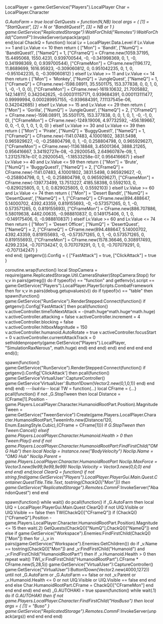 LocalPlayer = game:GetService("Players").LocalPlayer
Char = LocalPlayer.Character

_G.AutoFarm = true
local GetQuests = function(N,NB)
    local args = {
        [1] = "StartQuest",
        [2] = N or "BanditQuest1",
        [3] = NB or 1
    }
    game:GetService("ReplicatedStorage"):WaitForChild("Remotes"):WaitForChild("CommF_"):InvokeServer(unpack(args))    
end;local ChackQ = function()
    local Lv = LocalPlayer.Data.Level
    if Lv.Value >= 1 and Lv.Value <= 10 then
        return {
            ["Mon"] = 'Bandit',
            ["NumQ"] = 'BanditQuest1',
            ["NameQ"] = 1,
            ["CFrameQ"] = CFrame.new(1059.37195, 15.4495068, 1550.4231, 0.939700544, -0, -0.341998369, 0, 1, -0, 0.341998369, 0, 0.939700544),
            ["CFrameMon"] = CFrame.new(1196.172, 11.8689699, 1616.95923, -0.309060812, 0, 0.951042235, 0, 1, 0, -0.951042235, 0, -0.309060812)
        }
    elseif Lv.Value >= 11 and Lv.Value <= 14 then
        return {
            ["Mon"] = 'Monkey',
            ["NumQ"] = 'JungleQuest',
            ["NameQ"] = 1,
            ["CFrameQ"] = CFrame.new(-1598.08911, 35.5501175, 153.377838, 0, 0, 1, 0, 1, -0, -1, 0, 0),
            ["CFrameMon"] = CFrame.new(-1619.10632, 21.7005882, 142.148117, 0.342042625, -0.000311157171, 0.939684391, 0.000113111477, 0.99999994, 0.000289957155, -0.939684391, 7.11137545e-06, 0.342042685)
        }
        elseif Lv.Value >= 15 and Lv.Value <= 29 then
        return {
            ["Mon"] = 'Gorilla',
            ["NumQ"] = 'JungleQuest',
            ["NameQ"] = 2,
            ["CFrameQ"] = CFrame.new(-1598.08911, 35.5501175, 153.377838, 0, 0, 1, 0, 1, -0, -1, 0, 0),
            ["CFrameMon"] = CFrame.new(-1249.19006, 4.97732592, -456.189667, 0, 0, -1, 0, 1, 0, 1, 0, 0)
        }
        elseif Lv.Value >= 30 and Lv.Value <= 39 then
        return {
            ["Mon"] = 'Pirate',
            ["NumQ"] = 'BuggyQuest1',
            ["NameQ"] = 1,
            ["CFrameQ"] = CFrame.new(-1141.07483, 4.10001802, 3831.5498, 0.965929627, -0, -0.258804798, 0, 1, -0, 0.258804798, 0, 0.965929627),
            ["CFrameMon"] = CFrame.new(-1136.18848, 3.45001364, 3888.21265, 0.956416667, 3.34192727e-08, -0.29200545, 2.64960787e-09, 1, 1.23125787e-07, 0.29200545, -1.18533258e-07, 0.956416667)
        }
        elseif Lv.Value >= 40 and Lv.Value <= 59 then
        return {
            ["Mon"] = 'Brute',
            ["NumQ"] = 'BuggyQuest1',
            ["NameQ"] = 2,
            ["CFrameQ"] = CFrame.new(-1141.07483, 4.10001802, 3831.5498, 0.965929627, -0, -0.258804798, 0, 1, -0, 0.258804798, 0, 0.965929627),
            ["CFrameMon"] = CFrame.new(-1397.73499, 13.7513227, 4185.58398, 0.5592103, 0, -0.829025805, 0, 1, 0, 0.829025805, 0, 0.5592103)
        }
        elseif Lv.Value >= 60 and Lv.Value <= 74 then
        return {
            ["Mon"] = 'Desert Bandit',
            ["NumQ"] = 'DesertQuest',
            ["NameQ"] = 1,
            ["CFrameQ"] = CFrame.new(894.488647, 5.14000702, 4392.43359, 0.819155693, -0, -0.573571265, 0, 1, -0, 0.573571265, 0, 0.819155693),
            ["CFrameMon"] = CFrame.new(886.707886, 5.58019638, 4462.00635, -0.988810837, 0, 0.149175406, 0, 1, 0, -0.149175406, 0, -0.988810837)
        }
        elseif Lv.Value >= 60 and Lv.Value <= 74 then
        return {
            ["Mon"] = 'Desert Officer',
            ["NumQ"] = 'DesertQuest',
            ["NameQ"] = 2,
            ["CFrameQ"] = CFrame.new(894.488647, 5.14000702, 4392.43359, 0.819155693, -0, -0.573571265, 0, 1, -0, 0.573571265, 0, 0.819155693),
            ["CFrameMon"] = CFrame.new(1578.36646, 0.308917493, 4299.2334, -0.707134247, 0, 0.707079291, 0, 1, 0, -0.707079291, 0, -0.707134247)
        }        
    end
end;
(getgenv()).Config = {
    ["FastAttack"] = true,
    ["ClickAttack"] = true
   } 
   
   coroutine.wrap(function()
   local StopCamera = require(game.ReplicatedStorage.Util.CameraShaker)StopCamera:Stop()
       for v,v in pairs(getreg()) do
           if typeof(v) == "function" and getfenv(v).script == game:GetService("Players").LocalPlayer.PlayerScripts.CombatFramework then
                for v,v in pairs(debug.getupvalues(v)) do
                   if typeof(v) == "table" then
                       spawn(function()
                           game:GetService("RunService").RenderStepped:Connect(function()
                               if getgenv().Config['FastAttack'] then
                                    pcall(function()
                                        v.activeController.timeToNextAttack = -(math.huge^math.huge^math.huge)
                                        v.activeController.attacking = false
                                        v.activeController.increment = 4
                                        v.activeController.blocking = false   
                                        v.activeController.hitboxMagnitude = 150
                                        v.activeController.humanoid.AutoRotate = true
                                          v.activeController.focusStart = 0
                                          v.activeController.currentAttackTrack = 0
                                        sethiddenproperty(game:GetService("Players").LocalPlayer, "SimulationRaxNerous", math.huge)
                                    end)
                                end
                            end)
                       end)
                   end
               end
           end
       end
   end)();
   
   spawn(function()
       game:GetService("RunService").RenderStepped:Connect(function()
           if getgenv().Config['ClickAttack'] then
                pcall(function()
                   game:GetService'VirtualUser':CaptureController()
                   game:GetService'VirtualUser':Button1Down(Vector2.new(0,1,0,1))
               end)
           end
       end)
   end)
---บินฟาร์ม--
local TW = function(...)
    local CFrame = {...}
    pcall(function()
        if not _G.StopTween then
            local Distance = (CFrame[1].Position - game.Players.LocalPlayer.Character.HumanoidRootPart.Position).Magnitude
            Tween = game:GetService("TweenService"):Create(game.Players.LocalPlayer.Character.HumanoidRootPart,TweenInfo.new(Distance/120, Enum.EasingStyle.Cubic),{CFrame = CFrame[1]})
            if _G.StopTween then Tween:Cancel()
            elseif game.Players.LocalPlayer.Character.Humanoid.Health > 0 then Tween:Play() end
            if not game.Players.LocalPlayer.Character.HumanoidRootPart:FindFirstChild("OMG Hub") then
                local Noclip = Instance.new("BodyVelocity")
                Noclip.Name = "OMG Hub"
                Noclip.Parent = game.Players.LocalPlayer.Character.HumanoidRootPart
                Noclip.MaxForce = Vector3.new(9e99,9e99,9e99)
                Noclip.Velocity = Vector3.new(0,0,0)
            end
        end
    end)
end;local ClearQ = function()
    if not string.find(game:GetService("Players").LocalPlayer.PlayerGui.Main.Quest.Container.QuestTitle.Title.Text, tostring(ChackQ()["Mon"])) then
        game:GetService("ReplicatedStorage").Remotes.CommF_:InvokeServer("AbandonQuest")
    end
end

spawn(function()
    while wait() do
        pcall(function()
            if _G.AutoFarm then
                local UIQ = LocalPlayer.PlayerGui.Main.Quest
                ClearQ()
                if not UIQ.Visible or UIQ.Visible == false then
                    TW(ChackQ()["CFrameQ"])
                    if (ChackQ()["CFrameQ"].Position - game.Players.LocalPlayer.Character.HumanoidRootPart.Position).Magnitude <= 15 then
                        wait(.2)
                        GetQuests(ChackQ()["NumQ"],ChackQ()["NameQ"])
                    end
                else
                    if game:GetService("Workspace").Enemies:FindFirstChild(ChackQ()["Mon"]) then
                        for _i,_v in pairs(game:GetService("Workspace").Enemies:GetChildren()) do
                            if _v.Name == tostring(ChackQ()["Mon"]) and _v:FindFirstChild("Humanoid") and _v:FindFirstChild("HumanoidRootPart") then
                                if _v.Humanoid.Health > 0 then
                                    repeat wait()
                                        TW(_v:FindFirstChild("HumanoidRootPart").CFrame * CFrame.new(5,28,5))
                                        game:GetService("VirtualUser"):CaptureController()
                                        game:GetService("VirtualUser"):Button1Down(Vector2.new(4000,1272))
                                    until not _G.AutoFarm or _G.AutoFarm == false or not _v.Parent or _v.Humanoid.Health <= 0 or not UIQ.Visible or UIQ.Visible == false
                                end
                            end
                        end
                    else
                        Char.HumanoidRootPart.CFrame = ChackQ()["CFrameMon"]
                    end
                end
            end
        end)
    end
end)
_G.AUTOHAKI = true
spawn(function()
	while wait(.1) do
		if _G.AUTOHAKI then 
			if not game.Players.LocalPlayer.Character:FindFirstChild("HasBuso") then
				local args = {
					[1] = "Buso"
				}
				game:GetService("ReplicatedStorage").Remotes.CommF_:InvokeServer(unpack(args))
			end
		end
	end
end)
